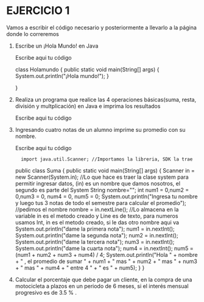 # EJERCICIO 1
Vamos a escribir el código necesario y posteriormente a llevarlo a la página donde lo correremos

1. Escribe un ¡Hola Mundo! en Java
     
     Escribe aqui tu código
     
    class Holamundo {
    public static void main(String[] args) {
    System.out.println("¡Hola mundo!");
     }
    
    }
     
2. Realiza un programa que realice las 4 operaciones básicas(suma, resta, división y multplicación) en Java e imprima los resultados

    Escribe aqui tu código
    
3. Ingresando cuatro notas de un alumno imprime su promedio con su nombre.

    Escribe aqui tu código
    
         import java.util.Scanner; //Importamos la libreria, SDK la trae 
     public class Suma {
         public static void main(String[] args) {
             Scanner in = new Scanner(System.in); //Lo que hace es traer la clase system para permitir ingresar datos, (in) es un nombre que damos nosotros, el segundo es parte del System
             String nombre="";
             int num1 = 0,num2 = 0,num3 = 0, num4 = 0, num5 = 0;
             System.out.println("Ingresa tu nombre y luego tus 3 notas de todo el semestre para calcular el promedio");   //pedimos el nombre
             nombre = in.nextLine();  //Lo almacena en la variable in es el metodo creado y Line es de texto, para numeros usamos Int, in es el metodo creado, si le das otro nombre aqui va 
             System.out.println("dame la primera nota");
             num1 = in.nextInt();
             System.out.println("dame la segunda nota");
             num2 = in.nextInt();
             System.out.println("dame la tercera nota");
             num3 = in.nextInt();
             System.out.println("dame la cuarta nota");
             num4 = in.nextInt();
             num5 = (num1 + num2 + num3 + num4) / 4;
             System.out.println("Hola " + nombre + " , el promedio de sumar " + num1 + " mas " + num2 + " mas " + num3 + " mas " + num4 + " entre 4 " + " es " + num5);
         }
     }
    
 4. Calcular el porcentaje que debe pagar un cliente, en la compra de una motocicleta a plazos en un periodo de 6 meses, si el interés mensual progresivo es de 3.5 % .
